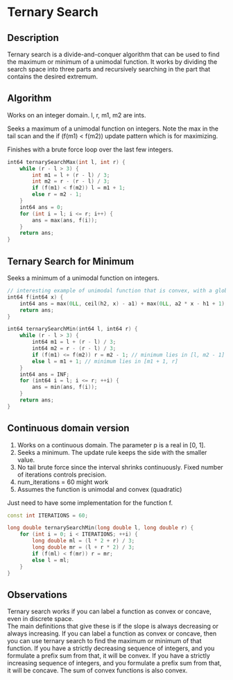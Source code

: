# Ternary Search

## Description

Ternary search is a divide-and-conquer algorithm that can be used to find the maximum or minimum of a unimodal function. It works by dividing the search space into three parts and recursively searching in the part that contains the desired extremum.

## Algorithm

Works on an integer domain. l, r, m1, m2 are ints.

Seeks a maximum of a unimodal function on integers. Note the max in the tail scan and the if (f(m1) < f(m2)) update pattern which is for maximizing.

Finishes with a brute force loop over the last few integers.

```cpp
int64 ternarySearchMax(int l, int r) {
    while (r - l > 3) {
        int m1 = l + (r - l) / 3;
        int m2 = r - (r - l) / 3;
        if (f(m1) < f(m2)) l = m1 + 1;
        else r = m2 - 1;
    }
    int64 ans = 0;
    for (int i = l; i <= r; i++) {
        ans = max(ans, f(i));
    }
    return ans;
}
```

## Ternary Search for Minimum

Seeks a minimum of a unimodal function on integers. 

```cpp
// interesting example of unimodal function that is convex, with a global minimum
int64 f(int64 x) {
    int64 ans = max(0LL, ceil(h2, x) - a1) + max(0LL, a2 * x - h1 + 1);
    return ans;
}

int64 ternarySearchMin(int64 l, int64 r) {
    while (r - l > 3) {
        int64 m1 = l + (r - l) / 3;
        int64 m2 = r - (r - l) / 3;
        if (f(m1) <= f(m2)) r = m2 - 1; // minimum lies in [l, m2 - 1]
        else l = m1 + 1; // minimum lies in [m1 + 1, r]
    }
    int64 ans = INF;
    for (int64 i = l; i <= r; ++i) {
        ans = min(ans, f(i));
    }
    return ans;
}
```

## Continuous domain version

1. Works on a continuous domain. The parameter p is a real in [0, 1].
2. Seeks a minimum. The update rule keeps the side with the smaller value.
3. No tail brute force since the interval shrinks continuously. Fixed number of iterations controls precision.
4. num_iterations = 60 might work
5. Assumes the function is unimodal and convex (quadratic)

Just need to have some implementation for the function f. 

```cpp
const int ITERATIONS = 60;

long double ternarySearchMin(long double l, long double r) {
    for (int i = 0; i < ITERATIONS; ++i) {
        long double ml = (l * 2 + r) / 3;
        long double mr = (l + r * 2) / 3;
        if (f(ml) < f(mr)) r = mr;
        else l = ml;
    }
}
```

## Observations

Ternary search works if you can label a function as convex or concave, even in discrete space.  
The main definitions that give these is if the slope is always decreasing or always increasing.
If you can label a function as convex or concave, then you can use ternary search to find the maximum or minimum of that function.
If you  have a strictly decreasing sequence of integers, and you formulate a prefix sum from that, it will be convex.
If you have a strictly increasing sequence of integers, and you formulate a prefix sum from that, it will be concave.
The sum of convex functions is also convex. 